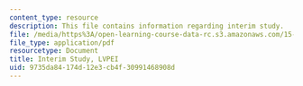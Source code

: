 ```yaml
---
content_type: resource
description: This file contains information regarding interim study.
file: /media/https%3A/open-learning-course-data-rc.s3.amazonaws.com/15-s07-globalhealth-lab-spring-2013/9735da84174d12e3cb4f30991468908d_MIT15_S07S13_inte_stu_lvp.pdf
file_type: application/pdf
resourcetype: Document
title: Interim Study, LVPEI
uid: 9735da84-174d-12e3-cb4f-30991468908d
---
```

